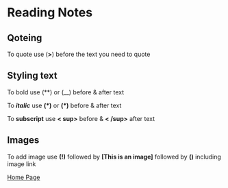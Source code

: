 # Reading Notes
## Qoteing
To quote use (**>**) before the text you need to quote
## Styling text
To bold use (**) or (__) before & after text

To ***italic*** use **(*)** or **(*)** before & after text

To **subscript** use **< sup>** before & **< /sup>** after text
## Images 
To add image use **(!)** followed by **[This is an image]** followed by **()** including image link 

[Home Page](https://shiloh206.github.io/reading-notes/)
